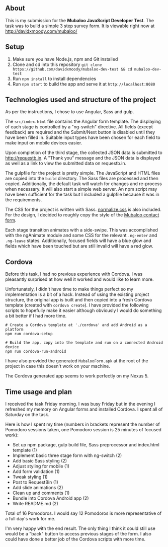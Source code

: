 ## About

This is my submission for the **Mubaloo JavaScript Developer Test**. The task was to build a simple 3 step survey form. It is viewable right now at <http://davidxmoody.com/mubaloo/>

## Setup

1. Make sure you have Node.js, npm and Git installed
2. Clone and cd into this repository `git clone https://github.com/davidxmoody/mubaloo-dev-test && cd mubaloo-dev-test`
3. Run `npm install` to install dependencies
4. Run `npm start` to build the app and serve it at `http://localhost:8080`

## Technologies used and structure of the project

As per the instructions, I chose to use Angular, Sass and gulp. 

The `src/index.html` file contains the Angular form template. The displaying of each stage is controlled by a "ng-switch" directive. All fields (except feedback) are required and the Submit/Next button is disabled until they have been filled in. Suitable input types have been chosen for each field to make input on mobile devices easier. 

Upon completion of the third stage, the collected JSON data is submitted to <http://requestb.in>. A "Thank you" message and the JSON data is displayed as well as a link to view the submitted data on requestb.in.

The gulpfile for the project is pretty simple. The JavaScript and HTML files are copied into the `build` directory. The Sass files are processed and then copied. Additionally, the default task will watch for changes and re-process when necessary. It will also start a simple web server. An npm script may have been sufficient for the task but I included a gulpfile because it was in the requirements. 

The CSS for the project is written with Sass. [normalize.css](http://necolas.github.io/normalize.css/) is also included. For the design, I decided to roughly copy the style of the [Mubaloo contact form](http://mubaloo.com/contact/). 

Each stage transition animates with a side-swipe. This was accomplished with the ngAnimate module and some CSS for the relevant `.ng-enter` and `.ng-leave` states. Additionally, focused fields will have a blue glow and fields which have been touched but are still invalid will have a red glow. 

## Cordova

Before this task, I had no previous experience with Cordova. I was pleasantly surprised at how well it worked and would like to learn more. 

Unfortunately, I didn't have time to make things perfect so my implementation is a bit of a hack. Instead of using the existing project structure, the original app is built and then copied into a fresh Cordova template (created with `cordova create`). I have provided the following scripts to hopefully make it easier although obviously I would do something a bit better if I had more time. 

```
# Create a Cordova template at './cordova' and add Android as a platform
npm run cordova-setup

# Build the app, copy into the template and run on a connected Android device
npm run cordova-run-android
```

I have also provided the generated `MubalooForm.apk` at the root of the project in case this doesn't work on your machine. 

The Cordova generated app seems to work perfectly on my Nexus 5. 

## Time usage and plan

I received the task Friday morning. I was busy Friday but in the evening I refreshed my memory on Angular forms and installed Cordova. I spent all of Saturday on the task. 

Here is how I spent my time (numbers in brackets represent the number of Pomodoro sessions taken, one Pomodoro session is 25 minutes of focused work):

- Set up npm package, gulp build file, Sass preprocessor and index.html template (1)
- Implement basic three stage form with ng-switch (2)
- Add basic Sass styling (2)
- Adjust styling for mobile (1)
- Add form validation (1)
- Tweak styling (1)
- Post to RequestBin (1)
- Add slide animations (2)
- Clean up and comments (1)
- Bundle into Cordova Android app (2)
- Write README.md (2)

Total of 16 Pomodoros. I would say 12 Pomodoros is more representative of a full day's work for me. 

I'm very happy with the end result. The only thing I think it could still use would be a "back" button to access previous stages of the form. I also could have done a better job of the Cordova scripts with more time. 
